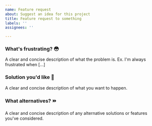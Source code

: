 ```yaml
---
name: Feature request
about: Suggest an idea for this project
title: Feature request to something
labels: ''
assignees: ''

---
```


### What's frustrating? 😳
A clear and concise description of what the problem is. Ex. I'm always frustrated when [...]

### Solution you'd like 🥰
A clear and concise description of what you want to happen.

### What alternatives? ⏩
A clear and concise description of any alternative solutions or features you've considered.
